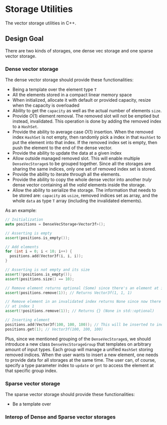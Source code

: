 # Storage Utilities

The vector storage utilities in C++.

## Design Goal

There are two kinds of storages, one dense vec storage and one sparse vector storage.

### Dense vector storage

The dense vector storage should provide these functionalities:

- Being a template over the element type `T`
- All the elements stored in a compact linear memory space
- When initialized, allocate it with default or provided capacity, resize when
  the capacity is overloaded
- Ability to get the `capacity` as well as the actual number of elements `size`.
- Provide $O(1)$ element removal. The removed slot will not be emptied but instead,
  invalidated. This operation is done by adding the removed index to a `HashSet`.
- Provide the ability to average case $O(1)$ insertion. When the removed index
  `HashSet` is not empty, then randomly pick a index in that `HashSet` to put the
  element into that index. If the removed index set is empty, then push the element
  to the end of the dense vector.
- Provide the ability to update the data at a given index
- Allow outside managed removed slot. This will enable multiple `DenseVecStorage`s
  to be grouped together. Since all the storages are sharing the same indices, only
  one set of removed index set is stored.
- Provide the ability to iterate through all the elements.
- Provide the ability to copy the whole dense vector into another *truly* dense
  vector containing all the *valid* elements inside the storage.
- Allow the ability to serialize the storage. The information that needs to be stored
  are: `capacity` as `usize`, removed indices set as array, and the whole `data`
  as type `T` array (including the invalidated elements).

As an example:

``` c++
// Initialization
auto positions = DenseVecStorage<Vector3f>();

// Asserting is empty
assert(positions.is_empty());

// Add elements
for (int i = 0; i < 10; i++) {
  positions.add(Vector3f(i, i, i));
}

// Asserting is not empty and its size
assert(!positions.is_empty());
assert(positions.size() == 10);

// Remove element returns optional (Some) since there's an element at index 1
assert(positions.remove(1)); // Returns Vector3f(1, 1, 1)

// Remove element in an invalidated index returns None since now there is no element
// at index 1
assert(!positions.remove(1)); // Returns {} (None in std::optional)

// Inserting element
positions.add(Vector3f(100, 100, 100)); // This will be inserted to index 1
positions.get(1); // Vector3f(100, 100, 100)
```

Plus, since we mentioned grouping of the `DenseVecStorage`s, we should introduce a
new class `DenseVecStorageGroup` that templates on arbitrary amount of input types.
Each group will manage a unified `HashSet` storing removed indices. When the user
wants to insert a new element, one needs to provide data for all storages at the
same time. The user can, of course, specify a type parameter index to `update` or
`get` to access the element at that specific group index.

### Sparse vector storage

The sparse vector storage should provide these functionalities:

- Be a template over

### Interop of Dense and Sparse vector storages